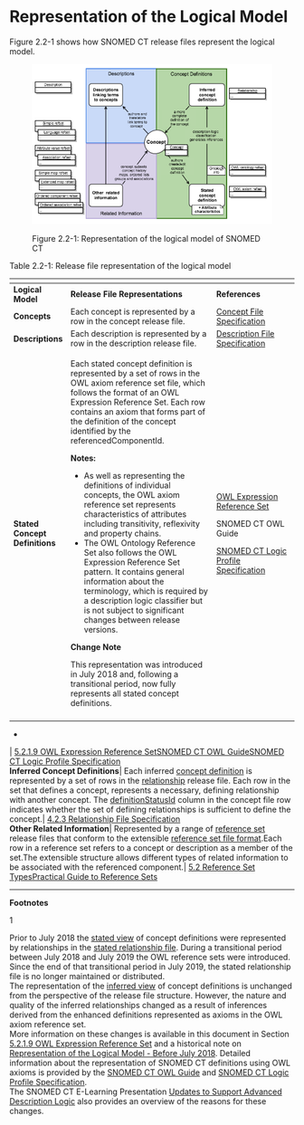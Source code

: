 # Representation of the Logical Model

Figure 2.2-1 shows how SNOMED CT release files represent the logical model.

<figure><img src="../images/71172642.png" alt=""><figcaption><p>Figure 2.2-1: Representation of the logical model of SNOMED CT</p></figcaption></figure>

Table 2.2-1: Release file representation of the logical model

<table data-header-hidden><thead><tr><th></th><th width="407.5625"></th><th width="224.84375"></th></tr></thead><tbody><tr><td><strong>Logical Model</strong></td><td><strong>Release File Representations</strong></td><td><strong>References</strong></td></tr><tr><td><strong>Concepts</strong></td><td>Each concept is represented by a row in the concept release file.</td><td><a href="../4 component-release-files-specification/4.2 file-format-specifications/4.2.1-concept-file-specification.md">Concept File Specification</a></td></tr><tr><td><strong>Descriptions</strong></td><td>Each description is represented by a row in the description release file.</td><td><a href="../4 component-release-files-specification/4.2 file-format-specifications/4.2.2 description-file-specification/">Description File Specification</a></td></tr><tr><td><strong>Stated Concept Definitions</strong></td><td><p>Each stated concept definition is represented by a set of rows in the OWL axiom reference set file, which follows the format of an OWL Expression Reference Set. Each row contains an axiom that forms part of the definition of the concept identified by the referencedComponentId.</p><p></p><p><strong>Notes:</strong> </p><ul><li>As well as representing the definitions of individual concepts, the OWL axiom reference set represents characteristics of attributes including transitivity, reflexivity and property chains.</li><li>The OWL Ontology Reference Set also follows the OWL Expression Reference Set pattern. It contains general information about the terminology, which is required by a description logic classifier but is not subject to significant changes between release versions.</li></ul><p><strong>Change Note</strong></p><p>This representation was introduced in July 2018 and, following a transitional period, now fully represents all stated concept definitions.</p></td><td><p><a href="../appendixes/appendix-b.-specification-reference-information/o/owl-expression-reference-set-file.md">OWL Expression Reference Set</a></p><p>SNOMED CT OWL Guide</p><p><a href="https://confluence.ihtsdotools.org/display/DOCLPS">SNOMED CT Logic Profile Specification</a></p></td></tr><tr><td></td><td></td><td></td></tr></tbody></table>

*

\| [5.2.1.9 OWL Expression Reference Set](../2%20snomed-ct-logical-model/5.2.1.9-OWL-Expression-Reference-Set_66486617.html)[SNOMED CT OWL Guide](https://confluence.ihtsdotools.org/display/DOCOWL)[SNOMED CT Logic Profile Specification](https://confluence.ihtsdotools.org/display/DOCLPS)\
**Inferred Concept Definitions**| Each inferred [concept definition](https://confluence.ihtsdotools.org/display/DOCGLOSS/concept+definition) is represented by a set of rows in the [relationship](https://confluence.ihtsdotools.org/display/DOCRELFMT/relationship+file) release file. Each row in the set that defines a concept, represents a necessary, defining relationship with another concept. The [definitionStatusId](https://confluence.ihtsdotools.org/display/DOCRELFMT/definitionStatusId+\(field\)) column in the concept file row indicates whether the set of defining relationships is sufficient to define the concept.| [4.2.3 Relationship File Specification](../2%20snomed-ct-logical-model/4.2.3-Relationship-File-Specification_28739341.html)\
**Other Related Information**| Represented by a range of [reference set](https://confluence.ihtsdotools.org/display/DOCRELFMT/reference+set+file) release files that conform to the extensible [reference set file format](../2%20snomed-ct-logical-model/5.1.1-Basic-Reference-Set-Member-File-Format_28739345.html).Each row in a reference set refers to a concept or description as a member of the set.The extensible structure allows different types of related information to be associated with the referenced component.| [5.2 Reference Set Types](../2%20snomed-ct-logical-model/5.2-Reference-Set-Types_28739366.html)[Practical Guide to Reference Sets](https://confluence.ihtsdotools.org/display/DOCRFSPG/Practical+Guide+to+Reference+Sets)

***

**Footnotes**

1

Prior to July 2018 the [stated view](https://confluence.ihtsdotools.org/display/DOCGLOSS/stated+view) of concept definitions were represented by relationships in the [stated relationship file](https://confluence.ihtsdotools.org/display/DOCRELFMT/stated+relationship+file). During a transitional period between July 2018 and July 2019 the OWL reference sets were introduced. Since the end of that transitional period in July 2019, the stated relationship file is no longer maintained or distributed.\
The representation of the [inferred view](https://confluence.ihtsdotools.org/display/DOCGLOSS/inferred+view) of concept definitions is unchanged from the perspective of the release file structure. However, the nature and quality of the inferred relationships changed as a result of inferences derived from the enhanced definitions represented as axioms in the OWL axiom reference set.\
More information on these changes is available in this document in Section [5.2.1.9 OWL Expression Reference Set](../2%20snomed-ct-logical-model/5.2.1.9-OWL-Expression-Reference-Set_66486617.html) and a historical note on [Representation of the Logical Model - Before July 2018](../2%20snomed-ct-logical-model/Representation-of-the-Logical-Model---Before-July-2018_71172638.html). Detailed information about the representation of SNOMED CT definitions using OWL axioms is provided by the [SNOMED CT OWL Guide](https://confluence.ihtsdotools.org/display/DOCOWL/SNOMED+CT+OWL+Guide) and [SNOMED CT Logic Profile Specification](https://confluence.ihtsdotools.org/display/DOCLPS/SNOMED+CT+Logic+Profile+Specification).\
The SNOMED CT E-Learning Presentation [Updates to Support Advanced Description Logic](https://elearning.ihtsdotools.org/mod/scorm/view.php?id=2456) also provides an overview of the reasons for these changes.

